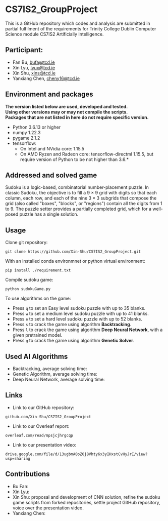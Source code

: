 # CS7IS2_GroupProject
This is a GitHub repository which codes and analysis are submitted in partial fulfilment of the requirements for Trinity College Dublin Computer Science module CS7IS2 Artificially Intelligence.

## Participant:
- Fan Bu, bufa@tcd.ie
- Xin Lyu, lyux@tcd.ie
- Xin Shu, xins@tcd.ie
- Yanxiang Chen, cheny16@tcd.ie

## Environment and packages
**The version listed below are used, developed and tested.**\
**Using other versions may or may not compile the scripts.**\
**Packages that are not listed in here do not require specific version.**
- Python 3.6.13 or higher
- numpy 1.22.3
- pygame 2.1.2
- tensorflow:
  - On Intel and NVidia core: 1.15.5
  - On AMD Ryzen and Radeon core: tensorflow-directml 1.15.5, but require version of Python to be not higher than 3.6.*

## Addressed and solved game
Sudoku is a logic-based, combinatorial number-placement puzzle. In classic Sudoku, the objective is to fill a 9 × 9 
grid with digits so that each column, each row, and each of the nine 3 × 3 subgrids that compose the grid (also called 
"boxes", "blocks", or "regions") contain all the digits from 1 to 9. The puzzle setter provides a partially 
completed grid, which for a well-posed puzzle has a single solution.

## Usage
Clone git repository:
```
git clone https://github.com/Xin-Shu/CS7IS2_GroupProject.git
```
With an installed conda environmnet or python virtual environment:
```
pip install ./requirement.txt
```
Compile sudoku game:
```
python sudokuGame.py
```

To use algorithms on the game:
- Press `q` to set an Easy level sudoku puzzle with up to 35 blanks.
- Press `w` to set a medium level sudoku puzzle with up to 41 blanks.
- Press `e` to set a hard level sudoku puzzle with up to 52 blanks.
- Press `s` to crack the game using algorithm **Backtracking**.
- Press `l` to crack the game using algorithm **Deep Neural Network**, with a given pretrained model.
- Press `g` to crack the game using algorithm **Genetic Solver**.

## Used AI Algorithms 
- Backtracking, average solving time:
- Genetic Algorithm, average solving time:
- Deep Neural Network, average solving time:

## Links
- Link to our GitHub repository: 
```
github.com/Xin-Shu/CS7IS2_GroupProject
```
- Link to our Overleaf report: 
```
overleaf.com/read/mpsjcjhrgcqp
```
- Link to our presentation video: 
```
drive.google.com/file/d/13ugbmA0oZOj8Vhty6x3yIHxstCvHyJrI/view?usp=sharing
```

## Contributions
- Bu Fan:
- Xin Lyu:
- Xin Shu: proposal and development of CNN solution, refine the sudoku game scripts from forked repositories, 
settle project GitHub repository, voice over the presentation video.
- Yanxiang Chen:
